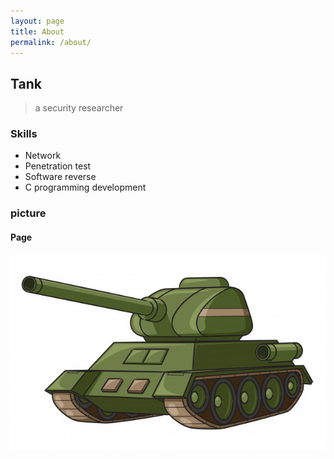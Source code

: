 ```yaml
---
layout: page
title: About
permalink: /about/
---
```


## Tank
> a security researcher

### Skills
- Network
- Penetration test
- Software reverse
- C programming development

### picture
#### Page
![alt text](/public/img/tank-carton.jpg)
